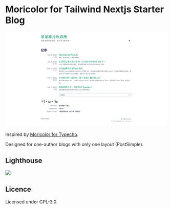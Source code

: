 # Moricolor for Tailwind Nextjs Starter Blog

[![Screenshot](public/static/assets/screenshot.png)](https://space.alex3236.moe)

Inspired by [Moricolor for Typecho](https://github.com/txperl/Moricolor-for-Typecho).

Designed for one-author blogs with only one layout (PostSimple).

## Lighthouse

<img src="https://github.com/user-attachments/assets/6d6c8b0a-9021-43fb-9269-ea4df91d40b5" width="450px" />


## Licence

Licensed under GPL-3.0.
